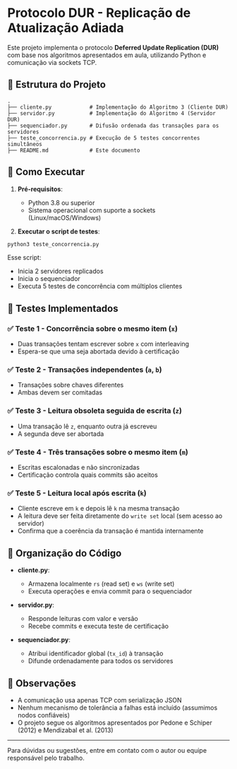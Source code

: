 # Protocolo DUR - Replicação de Atualização Adiada

Este projeto implementa o protocolo **Deferred Update Replication (DUR)** com base nos algoritmos apresentados em aula, utilizando Python e comunicação via sockets TCP.

## 📁 Estrutura do Projeto

```
.
├── cliente.py            # Implementação do Algoritmo 3 (Cliente DUR)
├── servidor.py           # Implementação do Algoritmo 4 (Servidor DUR)
├── sequenciador.py       # Difusão ordenada das transações para os servidores
├── teste_concorrencia.py # Execução de 5 testes concorrentes simultâneos
├── README.md             # Este documento
```

## 🚀 Como Executar

1. **Pré-requisitos**:

   * Python 3.8 ou superior
   * Sistema operacional com suporte a sockets (Linux/macOS/Windows)

2. **Executar o script de testes**:

```bash
python3 teste_concorrencia.py
```

Esse script:

* Inicia 2 servidores replicados
* Inicia o sequenciador
* Executa 5 testes de concorrência com múltiplos clientes

## 🔬 Testes Implementados

### ✅ Teste 1 - Concorrência sobre o mesmo item (`x`)

* Duas transações tentam escrever sobre `x` com interleaving
* Espera-se que uma seja abortada devido à certificação

### ✅ Teste 2 - Transações independentes (`a`, `b`)

* Transações sobre chaves diferentes
* Ambas devem ser comitadas

### ✅ Teste 3 - Leitura obsoleta seguida de escrita (`z`)

* Uma transação lê `z`, enquanto outra já escreveu
* A segunda deve ser abortada

### ✅ Teste 4 - Três transações sobre o mesmo item (`m`)

* Escritas escalonadas e não sincronizadas
* Certificação controla quais commits são aceitos

### ✅ Teste 5 - Leitura local após escrita (`k`)

* Cliente escreve em `k` e depois lê `k` na mesma transação
* A leitura deve ser feita diretamente do `write set` local (sem acesso ao servidor)
* Confirma que a coerência da transação é mantida internamente

## 🧠 Organização do Código

* **cliente.py**:

  * Armazena localmente `rs` (read set) e `ws` (write set)
  * Executa operações e envia commit para o sequenciador

* **servidor.py**:

  * Responde leituras com valor e versão
  * Recebe commits e executa teste de certificação

* **sequenciador.py**:

  * Atribui identificador global (`tx_id`) à transação
  * Difunde ordenadamente para todos os servidores

## 📝 Observações

* A comunicação usa apenas TCP com serialização JSON
* Nenhum mecanismo de tolerância a falhas está incluído (assumimos nodos confiáveis)
* O projeto segue os algoritmos apresentados por Pedone e Schiper (2012) e Mendizabal et al. (2013)

---

Para dúvidas ou sugestões, entre em contato com o autor ou equipe responsável pelo trabalho.
